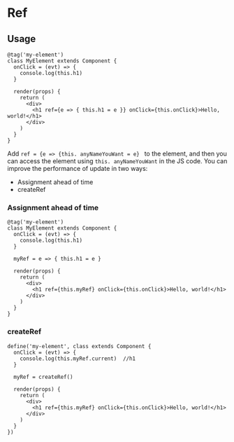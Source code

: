 # Ref

## Usage

```tsx
@tag('my-element')
class MyElement extends Component {
  onClick = (evt) => {
    console.log(this.h1)
  }

  render(props) {
    return (
      <div>
        <h1 ref={e => { this.h1 = e }} onClick={this.onClick}>Hello, world!</h1>
      </div>
    )
  }
}
```

Add `ref = {e => {this. anyNameYouWant = e} ` to the element, and then you can access the element using `this. anyNameYouWant` in the JS code. You can improve the performance of update in two ways:

* Assignment ahead of time
* createRef

### Assignment ahead of time

```tsx
@tag('my-element')
class MyElement extends Component {
  onClick = (evt) => {
    console.log(this.h1)
  }

  myRef = e => { this.h1 = e }

  render(props) {
    return (
      <div>
        <h1 ref={this.myRef} onClick={this.onClick}>Hello, world!</h1>
      </div>
    )
  }
}
```

### createRef

```tsx
define('my-element', class extends Component {
  onClick = (evt) => {
    console.log(this.myRef.current)  //h1
  }

  myRef = createRef()

  render(props) {
    return (
      <div>
        <h1 ref={this.myRef} onClick={this.onClick}>Hello, world!</h1>
      </div>
    )
  }
})
```